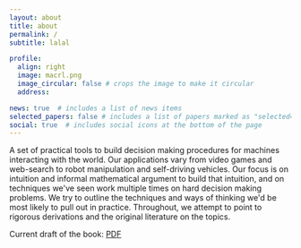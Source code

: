 ```yaml
---
layout: about
title: about
permalink: /
subtitle: lalal

profile:
  align: right
  image: macrl.png
  image_circular: false # crops the image to make it circular
  address: 

news: true  # includes a list of news items
selected_papers: false # includes a list of papers marked as "selected={true}"
social: true  # includes social icons at the bottom of the page
---
```


A set of practical tools to build decision making
procedures for machines interacting with the world. Our applications vary from video games and web-search to robot manipulation and 
self-driving vehicles. Our focus is on intuition and informal mathematical argument to build that intuition, and on 
techniques we've seen work multiple times on hard decision making problems. We try to outline the techniques and ways of
thinking we'd be most likely to pull out in practice. Throughout, we attempt to point to rigorous derivations and the 
original literature on the topics.

Current draft of the book: <a href="{{ 'macrl.pdf' | prepend: 'assets/pdf/' | relative_url}}" target="_blank">PDF</a>
